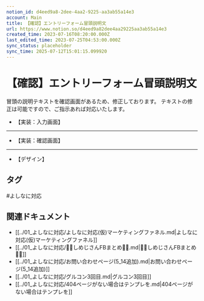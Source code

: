 ```yaml
---
notion_id: d4eed9a8-2dee-4aa2-9225-aa3ab55a14e3
account: Main
title: 【確認】エントリーフォーム冒頭説明文
url: https://www.notion.so/d4eed9a82dee4aa29225aa3ab55a14e3
created_time: 2023-07-16T08:20:00.000Z
last_edited_time: 2023-07-25T04:53:00.000Z
sync_status: placeholder
sync_time: 2025-07-12T15:01:15.099920
---
```

# 【確認】エントリーフォーム冒頭説明文

冒頭の説明テキストを確認画面があるため、修正しております。
テキストの修正は可能ですので、ご指示あれば対応いたします。
- 【実装：入力画面】
---
- 【実装：確認画面】
---
- 【デザイン】

## タグ

#よしなに対応 

## 関連ドキュメント

- [[../01_よしなに対応/よしなに対応(仮)マーケティングファネル.md|よしなに対応(仮)マーケティングファネル]]
- [[../01_よしなに対応/💎🍄しめじさんFBまとめ🍄💎.md|💎🍄しめじさんFBまとめ🍄💎]]
- [[../01_よしなに対応/お問い合わせページ(5_14追加).md|お問い合わせページ(5_14追加)]]
- [[../01_よしなに対応/グルコン3回目.md|グルコン3回目]]
- [[../01_よしなに対応/404ページがない場合はテンプレを.md|404ページがない場合はテンプレを]]
